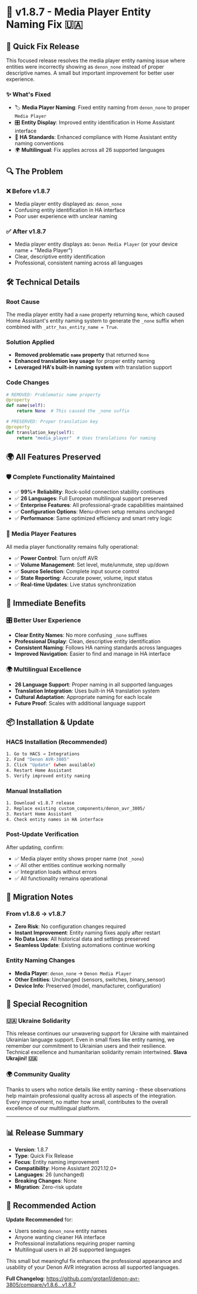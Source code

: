 # 🎯 v1.8.7 - Media Player Entity Naming Fix 🇺🇦

## 🔧 **Quick Fix Release**

This focused release resolves the media player entity naming issue where entities were incorrectly showing as `denon_none` instead of proper descriptive names. A small but important improvement for better user experience.

### ✨ **What's Fixed**
- 🏷️ **Media Player Naming**: Fixed entity naming from `denon_none` to proper `Media Player`
- 🎛️ **Entity Display**: Improved entity identification in Home Assistant interface
- 📝 **HA Standards**: Enhanced compliance with Home Assistant entity naming conventions
- 🌍 **Multilingual**: Fix applies across all 26 supported languages

## 🔍 **The Problem**

### ❌ **Before v1.8.7**
- Media player entity displayed as: `denon_none`
- Confusing entity identification in HA interface
- Poor user experience with unclear naming

### ✅ **After v1.8.7** 
- Media player entity displays as: `Denon Media Player` (or your device name + "Media Player")
- Clear, descriptive entity identification
- Professional, consistent naming across all languages

## 🛠️ **Technical Details**

### **Root Cause**
The media player entity had a `name` property returning `None`, which caused Home Assistant's entity naming system to generate the `_none` suffix when combined with `_attr_has_entity_name = True`.

### **Solution Applied**
- **Removed problematic `name` property** that returned `None`
- **Enhanced translation key usage** for proper entity naming
- **Leveraged HA's built-in naming system** with translation support

### **Code Changes**
```python
# REMOVED: Problematic name property
@property
def name(self):
    return None  # This caused the _none suffix

# PRESERVED: Proper translation key
@property
def translation_key(self):
    return "media_player"  # Uses translations for naming
```

## 🌍 **All Features Preserved**

### 🛡️ **Complete Functionality Maintained**
- ✅ **99%+ Reliability**: Rock-solid connection stability continues
- ✅ **26 Languages**: Full European multilingual support preserved
- ✅ **Enterprise Features**: All professional-grade capabilities maintained
- ✅ **Configuration Options**: Menu-driven setup remains unchanged
- ✅ **Performance**: Same optimized efficiency and smart retry logic

### 🎯 **Media Player Features**
All media player functionality remains fully operational:
- ✅ **Power Control**: Turn on/off AVR
- ✅ **Volume Management**: Set level, mute/unmute, step up/down
- ✅ **Source Selection**: Complete input source control
- ✅ **State Reporting**: Accurate power, volume, input status
- ✅ **Real-time Updates**: Live status synchronization

## 🚀 **Immediate Benefits**

### 🎛️ **Better User Experience**
- **Clear Entity Names**: No more confusing `_none` suffixes
- **Professional Display**: Clean, descriptive entity identification
- **Consistent Naming**: Follows HA naming standards across languages
- **Improved Navigation**: Easier to find and manage in HA interface

### 🌍 **Multilingual Excellence**
- **26 Language Support**: Proper naming in all supported languages
- **Translation Integration**: Uses built-in HA translation system
- **Cultural Adaptation**: Appropriate naming for each locale
- **Future Proof**: Scales with additional language support

## 📦 **Installation & Update**

### **HACS Installation (Recommended)**
```bash
1. Go to HACS → Integrations
2. Find "Denon AVR-3805"
3. Click "Update" (when available)
4. Restart Home Assistant
5. Verify improved entity naming
```

### **Manual Installation**
```bash
1. Download v1.8.7 release
2. Replace existing custom_components/denon_avr_3805/
3. Restart Home Assistant  
4. Check entity names in HA interface
```

### **Post-Update Verification**
After updating, confirm:
- ✅ Media player entity shows proper name (not `_none`)
- ✅ All other entities continue working normally
- ✅ Integration loads without errors
- ✅ All functionality remains operational

## 🎯 **Migration Notes**

### **From v1.8.6 → v1.8.7**
- **Zero Risk**: No configuration changes required
- **Instant Improvement**: Entity naming fixes apply after restart
- **No Data Loss**: All historical data and settings preserved  
- **Seamless Update**: Existing automations continue working

### **Entity Naming Changes**
- **Media Player**: `denon_none` → `Denon Media Player`
- **Other Entities**: Unchanged (sensors, switches, binary_sensor)
- **Device Info**: Preserved (model, manufacturer, configuration)

## 🙏 **Special Recognition**

### 🇺🇦 **Ukraine Solidarity**
This release continues our unwavering support for Ukraine with maintained Ukrainian language support. Even in small fixes like entity naming, we remember our commitment to Ukrainian users and their resilience. Technical excellence and humanitarian solidarity remain intertwined. **Slava Ukrajini! 🇺🇦**

### 🌍 **Community Quality**
Thanks to users who notice details like entity naming - these observations help maintain professional quality across all aspects of the integration. Every improvement, no matter how small, contributes to the overall excellence of our multilingual platform.

---

## 📊 **Release Summary**

- **Version**: 1.8.7
- **Type**: Quick Fix Release  
- **Focus**: Entity naming improvement
- **Compatibility**: Home Assistant 2021.12.0+
- **Languages**: 26 (unchanged)
- **Breaking Changes**: None
- **Migration**: Zero-risk update

## 🔄 **Recommended Action**

**Update Recommended** for:
- Users seeing `denon_none` entity names
- Anyone wanting cleaner HA interface
- Professional installations requiring proper naming
- Multilingual users in all 26 supported languages

This small but meaningful fix enhances the professional appearance and usability of your Denon AVR integration across all supported languages.

**Full Changelog**: https://github.com/grotan1/denon-avr-3805/compare/v1.8.6...v1.8.7